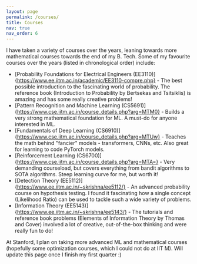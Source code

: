 ```yaml
---
layout: page
permalink: /courses/
title: Courses
nav: true
nav_order: 6
---
```


I have taken a variety of courses over the years, leaning towards more mathematical courses towards the end of my B. Tech. Some of my favourite courses over the years (listed in chronological order) include:

- [Probability Foundations for Electrical Engineers (EE3110)]{https://www.ee.iitm.ac.in/academic/EE3110-compre.php} - The best possible introduction to the fascinating world of probability. The reference book (Introduction to Probability by Bertsekas and Tsitsiklis) is amazing and has some really creative problems!
- [Pattern Recognition and Machine Learning (CS5691)]{https://www.cse.iitm.ac.in/course_details.php?arg=MTM0} - Builds a very strong mathematical foundation for ML. A must-do for anyone interested in ML.
- [Fundamentals of Deep Learning (CS6910)]{https://www.cse.iitm.ac.in/course_details.php?arg=MTUw} - Teaches the math behind "fancier" models - transformers, CNNs, etc. Also great for learning to code PyTorch models.
- [Reinforcement Learning (CS6700)]{https://www.cse.iitm.ac.in/course_details.php?arg=MTA=} - Very demanding courseload, but covers everything from bandit algorithms to SOTA algorithms. Steep learning curve for me, but worth it!
- [Detection Theory (EE5112)]{https://www.ee.iitm.ac.in/~skrishna/ee5112/} - An advanced probability course on hypothesis testing. I found it fascinating how a single concept (Likelihood Ratio) can be used to tackle such a wide variety of problems.
- [Information Theory (EE5143)]{https://www.ee.iitm.ac.in/~skrishna/ee5143/} - The tutorials and reference book problems (Elements of Information Theory by Thomas and Cover) involved a lot of creative, out-of-the-box thinking and were really fun to do!

At Stanford, I plan on taking more advanced ML and mathematical courses (hopefully some optimization courses, which I could not do at IIT M). Will update this page once I finish my first quarter :)
